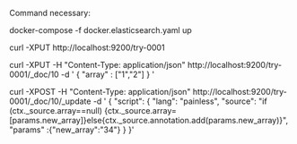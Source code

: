 Command necessary:

docker-compose -f docker.elasticsearch.yaml up

curl -XPUT http://localhost:9200/try-0001

curl -XPUT -H "Content-Type: application/json" http://localhost:9200/try-0001/_doc/10 -d '
{
	"array" : ["1","2"]
}
'

curl -XPOST -H "Content-Type: application/json" http://localhost:9200/try-0001/_doc/10/_update -d '
{
	"script": {
		"lang": "painless",
		"source": "if (ctx._source.array==null) {ctx._source.array=[params.new_array]}else{ctx._source.annotation.add(params.new_array)}",
		"params" :{"new_array":"34"}
	}
}'
